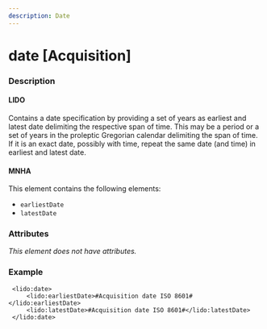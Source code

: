 ```yaml
---
description: Date
---
```


# date \[Acquisition]

### Description

#### LIDO

Contains a date specification by providing a set of years as earliest and latest date delimiting the respective span of time. This may be a period or a set of years in the proleptic Gregorian calendar delimiting the span of time. If it is an exact date, possibly with time, repeat the same date (and time) in earliest and latest date.

#### MNHA

This element contains the following elements:

* `earliestDate`
* `latestDate`

### Attributes

_This element does not have attributes._

### Example

```markup
 <lido:date>
     <lido:earliestDate>#Acquisition date ISO 8601#</lido:earliestDate>
     <lido:latestDate>#Acquisition date ISO 8601#</lido:latestDate>
 </lido:date>
```
